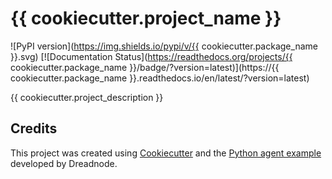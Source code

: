 # {{ cookiecutter.project_name }}

![PyPI version](https://img.shields.io/pypi/v/{{ cookiecutter.package_name }}.svg)
[![Documentation Status](https://readthedocs.org/projects/{{ cookiecutter.package_name }}/badge/?version=latest)](https://{{ cookiecutter.package_name }}.readthedocs.io/en/latest/?version=latest)

{{ cookiecutter.project_description }}

## Credits

This project was created using [Cookiecutter](https://github.com/audreyfeldroy/cookiecutter) and the [Python agent example](https://github.com/dreadnode/example-agents/blob/main/python_agent/README.md) developed by Dreadnode.

